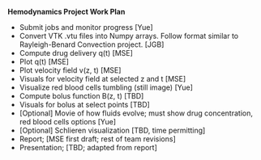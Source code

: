 **Hemodynamics Project Work Plan**

* Submit jobs and monitor progress [Yue]
* Convert VTK .vtu files into Numpy arrays.  Follow format similar to Rayleigh-Benard Convection project. [JGB]
* Compute drug delivery q(t) [MSE]
* Plot q(t) [MSE]
* Plot velocity field v(z, t) [MSE]
* Visuals for velocity field at selected z and t [MSE]
* Visualize red blood cells tumbling (still image) [Yue]
* Compute bolus function B(z, t) [TBD]
* Visuals for bolus at select points [TBD]
* [Optional] Movie of how fluids evolve; must show drug concentration, red blood cells options [Yue]
* [Optional] Schlieren visualization [TBD, time permitting]
* Report; [MSE first draft; rest of team revisions]
* Presentation; [TBD; adapted from report]